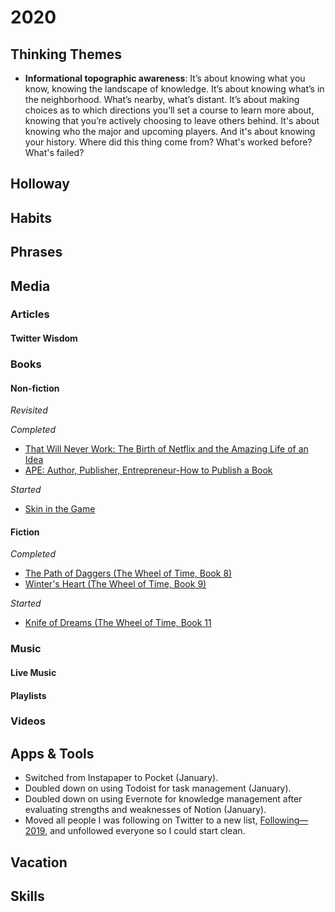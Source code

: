 # 2020

## Thinking Themes
- **Informational topographic awareness**: It’s about knowing what you know, knowing the landscape of knowledge. It’s about knowing what’s in the neighborhood. What’s nearby, what’s distant. It’s about making choices as to which directions you’ll set a course to learn more about, knowing that you’re actively choosing to leave others behind. It's about knowing who the major and upcoming players. And it's about knowing your history. Where did this thing come from? What's worked before? What's failed?

## Holloway

## Habits

## Phrases

## Media

### Articles

#### Twitter Wisdom

### Books

#### Non-fiction

*Revisited*

*Completed*
- [That Will Never Work: The Birth of Netflix and the Amazing Life of an Idea](https://www.amazon.com/gp/product/B07QLL7N7D/)
- [APE: Author, Publisher, Entrepreneur-How to Publish a Book](https://www.amazon.com/gp/product/0988523108/)

*Started*
- [Skin in the Game](https://www.amazon.com/Skin-Game-Hidden-Asymmetries-Daily-ebook/dp/B075HYVP7C/)

#### Fiction

*Completed*
- [The Path of Daggers (The Wheel of Time, Book 8)](https://www.amazon.com/Path-Daggers-Eight-Wheel-Other-ebook/dp/B003H4I44K/)
- [Winter's Heart (The Wheel of Time, Book 9)](https://www.amazon.com/Winters-Heart-Wheel-Time-Book/dp/081257558X)

*Started*
- [Knife of Dreams (The Wheel of Time, Book 11](https://www.amazon.com/Knife-Dreams-Eleven-Wheel-Other-ebook/dp/B000SEH2NG)

### Music

#### Live Music

#### Playlists

### Videos

## Apps & Tools
- Switched from Instapaper to Pocket (January).
- Doubled down on using Todoist for task management (January).
- Doubled down on using Evernote for knowledge management after evaluating strengths and weaknesses of Notion (January).
- Moved all people I was following on Twitter to a new list, [Following—2019](https://twitter.com/SparksZilla/lists/following-2019), and unfollowed everyone so I could start clean.

## Vacation

## Skills
